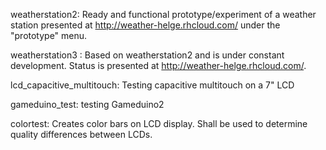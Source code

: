 weatherstation2:
Ready and functional prototype/experiment of a weather station presented at http://weather-helge.rhcloud.com/ under the "prototype" menu.

weatherstation3 :
Based on weatherstation2 and is under constant development. Status is presented at  http://weather-helge.rhcloud.com/.

lcd_capacitive_multitouch:
Testing capacitive multitouch on a 7" LCD

gameduino_test:
testing Gameduino2

colortest:
Creates color bars on LCD display. Shall be used to determine quality differences between LCDs.


